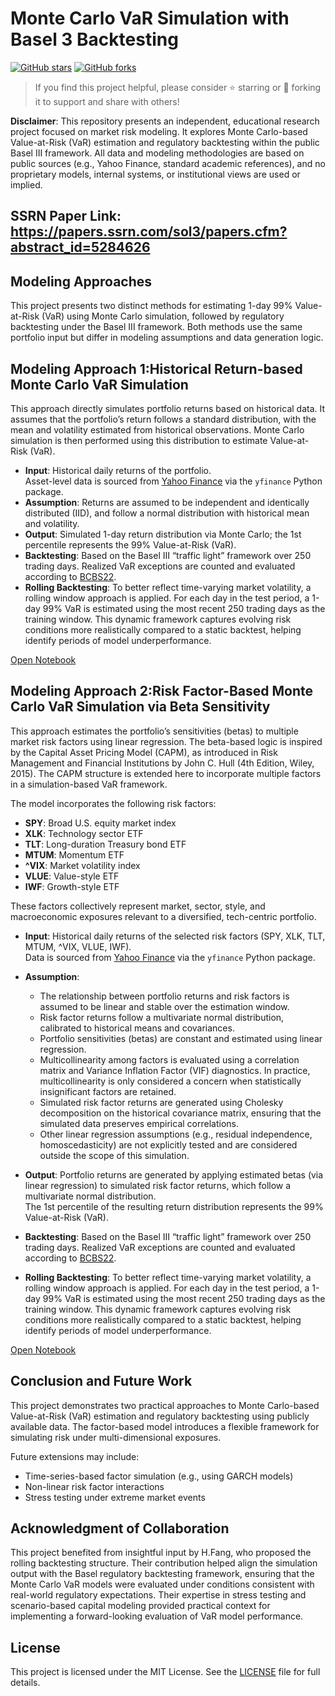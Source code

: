
# Monte Carlo VaR Simulation with Basel 3 Backtesting

[![GitHub stars](https://img.shields.io/github/stars/Chengyueminga/MarketRisk_VaR?style=social)](https://github.com/Chengyueminga/MarketRisk_VaR/stargazers)
[![GitHub forks](https://img.shields.io/github/forks/Chengyueminga/MarketRisk_VaR?style=social)](https://github.com/Chengyueminga/MarketRisk_VaR/network/members)

>  If you find this project helpful, please consider ⭐️ starring or 🍴 forking it to support and share with others!

**Disclaimer**: This repository presents an independent, educational research project focused on market risk modeling. It explores Monte Carlo-based Value-at-Risk (VaR) estimation and regulatory backtesting within the public Basel III framework. All data and modeling methodologies are based on public sources (e.g., Yahoo Finance, standard academic references), and no proprietary models, internal systems, or institutional views are used or implied.

## SSRN Paper Link: https://papers.ssrn.com/sol3/papers.cfm?abstract_id=5284626

## Modeling Approaches
This project presents two distinct methods for estimating 1-day 99% Value-at-Risk (VaR) using Monte Carlo simulation, followed by regulatory backtesting under the Basel III framework. Both methods use the same portfolio input but differ in modeling assumptions and data generation logic.

## Modeling Approach 1:Historical Return-based Monte Carlo VaR Simulation

This approach directly simulates portfolio returns based on historical data. It assumes that the portfolio’s return follows a standard distribution, with the mean and volatility estimated from historical observations. Monte Carlo simulation is then performed using this distribution to estimate Value-at-Risk (VaR).

- **Input**: Historical daily returns of the portfolio.  
  Asset-level data is sourced from [Yahoo Finance](https://finance.yahoo.com/) via the `yfinance` Python package.
- **Assumption**: Returns are assumed to be independent and identically distributed (IID), and follow a normal distribution with historical mean and volatility.
- **Output**: Simulated 1-day return distribution via Monte Carlo; the 1st percentile represents the 99% Value-at-Risk (VaR).
- **Backtesting**: Based on the Basel III “traffic light” framework over 250 trading days. Realized VaR exceptions are counted and evaluated according to [BCBS22](https://www.bis.org/publ/bcbs22.pdf).
- **Rolling Backtesting**: To better reflect time-varying market volatility, a rolling window approach is applied. For each day in the test period, a 1-day 99% VaR is estimated using the most recent 250 trading days as the training window. This dynamic framework captures evolving risk conditions more realistically compared to a static backtest, helping identify periods of model underperformance.
  
[Open Notebook](https://github.com/Chengyueminga/MarketRisk_VaR/blob/main/Basel3-VaR-Backtest_Monte-Carlo-Simulation.ipynb)

## Modeling Approach 2:Risk Factor-Based Monte Carlo VaR Simulation via Beta Sensitivity

This approach estimates the portfolio’s sensitivities (betas) to multiple market risk factors using linear regression. The beta-based logic is inspired by the Capital Asset Pricing Model (CAPM), as introduced in Risk Management and Financial Institutions by John C. Hull (4th Edition, Wiley, 2015). The CAPM structure is extended here to incorporate multiple factors in a simulation-based VaR framework.

The model incorporates the following risk factors:

- **SPY**: Broad U.S. equity market index  
- **XLK**: Technology sector ETF  
- **TLT**: Long-duration Treasury bond ETF  
- **MTUM**: Momentum ETF  
- **^VIX**: Market volatility index  
- **VLUE**: Value-style ETF  
- **IWF**: Growth-style ETF

These factors collectively represent market, sector, style, and macroeconomic exposures relevant to a diversified, tech-centric portfolio.

- **Input**: Historical daily returns of the selected risk factors (SPY, XLK, TLT, MTUM, ^VIX, VLUE, IWF).  
  Data is sourced from [Yahoo Finance](https://finance.yahoo.com/) via the `yfinance` Python package.

- **Assumption**:  
  - The relationship between portfolio returns and risk factors is assumed to be linear and stable over the estimation window.  
  - Risk factor returns follow a multivariate normal distribution, calibrated to historical means and covariances.  
  - Portfolio sensitivities (betas) are constant and estimated using linear regression.  
  - Multicollinearity among factors is evaluated using a correlation matrix and Variance Inflation Factor (VIF) diagnostics. In practice, multicollinearity is only considered a concern when statistically insignificant factors are retained.
  - Simulated risk factor returns are generated using Cholesky decomposition on the historical covariance matrix, ensuring that the simulated data preserves empirical correlations.
  - Other linear regression assumptions (e.g., residual independence, homoscedasticity) are not explicitly tested and are considered outside the scope of this simulation.
    
- **Output**: Portfolio returns are generated by applying estimated betas (via linear regression) to simulated risk factor returns, which follow a multivariate normal distribution.  
  The 1st percentile of the resulting return distribution represents the 99% Value-at-Risk (VaR).

- **Backtesting**: Based on the Basel III “traffic light” framework over 250 trading days. Realized VaR exceptions are counted and evaluated according to [BCBS22](https://www.bis.org/publ/bcbs22.pdf).

- **Rolling Backtesting**: To better reflect time-varying market volatility, a rolling window approach is applied. For each day in the test period, a 1-day 99% VaR is estimated using the most recent 250 trading days as the training window. This dynamic framework captures evolving risk conditions more realistically compared to a static backtest, helping identify periods of model underperformance.
 
[Open Notebook](https://github.com/Chengyueminga/MarketRisk_VaR/blob/main/Beta-Based%20Risk%20Factor%20VaR%20Simulation%20for%20Basel%20III%20Backtesting%20.ipynb)


## Conclusion and Future Work

This project demonstrates two practical approaches to Monte Carlo-based Value-at-Risk (VaR) estimation and regulatory backtesting using publicly available data. The factor-based model introduces a flexible framework for simulating risk under multi-dimensional exposures.

Future extensions may include:
- Time-series-based factor simulation (e.g., using GARCH models)
- Non-linear risk factor interactions
- Stress testing under extreme market events

## Acknowledgment of Collaboration

This project benefited from insightful input by H.Fang, who proposed the rolling backtesting structure. Their contribution helped align the simulation output with the Basel regulatory backtesting framework, ensuring that the Monte Carlo VaR models were evaluated under conditions consistent with real-world regulatory expectations.
Their expertise in stress testing and scenario-based capital modeling provided practical context for implementing a forward-looking evaluation of VaR model performance.

## License

This project is licensed under the MIT License. 
See the [LICENSE](LICENSE) file for full details.

